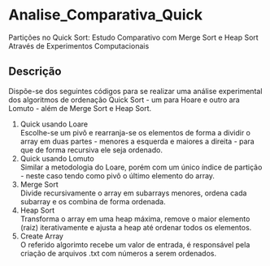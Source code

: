 # Analise_Comparativa_Quick
Partições no Quick Sort: Estudo Comparativo com Merge Sort e Heap Sort Através de Experimentos Computacionais

## Descrição
Dispõe-se dos seguintes códigos para se realizar uma análise experimental dos algoritmos de ordenação Quick Sort - um para Hoare e outro ara Lomuto - além de Merge Sort e Heap Sort.
1. Quick usando Loare <br>
   Escolhe-se um pivô e rearranja-se os elementos de forma a dividir o array em duas partes - menores a esquerda e maiores a direita - para que de forma recursiva ele seja ordenado.
2. Quick usando Lomuto <br>
   Similar a metodologia do Loare, porém com um único índice de partição - neste caso tendo como pivô o último elemento do array.
3. Merge Sort <br>
   Divide recursivamente o array em subarrays menores, ordena cada subarray e os combina de forma ordenada. 
4. Heap Sort <br>
   Transforma o array em uma heap máxima, remove o maior elemento (raiz) iterativamente e ajusta a heap até ordenar todos os elementos.
5. Create Array <br>
   O referido algorimto recebe um valor de entrada, é responsável pela criação de arquivos .txt com números a serem ordenados.

